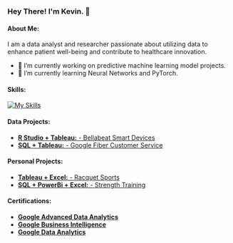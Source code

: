 ### Hey There! I'm Kevin. 👋
#### About Me:
I am a data analyst and researcher passionate about utilizing data to enhance patient well-being and contribute to healthcare innovation.

- 🔭 I’m currently working on predictive machine learning model projects.
- 🌱 I’m currently learning Neural Networks and PyTorch.

#### Skills:
[![My Skills](https://skillicons.dev/icons?i=py,r,sqlite,anaconda,matlab,sklearn,visualstudio,vscode)](https://skillicons.dev)

#### Data Projects:
- [**R Studio + Tableau:** - Bellabeat Smart Devices](https://github.com/kleung157/Bellabeat_Case_Study_Data_Analytics)
- [**SQL + Tableau:** - Google Fiber Customer Service](https://github.com/kleung157/Google_Fiber_Case_Study_Business_Intelligence)

#### Personal Projects:
- [**Tableau + Excel:** - Racquet Sports](https://github.com/kleung157/Pickleball_Experience_Personal_Project)
- [**SQL + PowerBi + Excel:** - Strength Training](https://github.com/kleung157/Strength_Training_2023_Personal_Project)
  
#### Certifications:
- [**Google Advanced Data Analytics**](https://www.credly.com/badges/1d074e5b-c473-41a5-99fa-72d0128028c3/linked_in_profile)
- [**Google Business Intelligence**](https://www.credly.com/badges/3335a0a3-e241-4804-9889-31db47fd38fd/linked_in_profile)
- [**Google Data Analytics**](https://www.credly.com/badges/d6aba73a-b9d1-415a-a34e-cb9e89e697ab/linked_in_profile)
<!--
**kleung157/kleung157** is a ✨ _special_ ✨ repository because its `README.md` (this file) appears on your GitHub profile.

Here are some ideas to get you started:

- 🔭 I’m currently working on ...
- 🌱 I’m currently learning ...
- 👯 I’m looking to collaborate on ...
- 🤔 I’m looking for help with ...
- 💬 Ask me about ...
- 📫 How to reach me: ...
- 😄 Pronouns: ...
- ⚡ Fun fact: ...
-->
